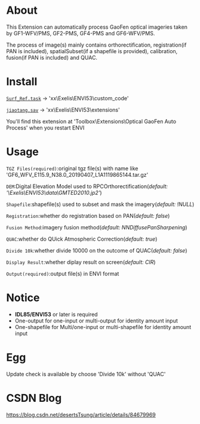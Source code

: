 # About
This Extension can automatically process GaoFen optical imageries taken by GF1-WFV/PMS, GF2-PMS, GF4-PMS and GF6-WFV/PMS.

The process of image(s) mainly contains orthorectification, registration(if PAN is included), spatialSubset(if a shapefile is provided), calibration, fusion(if PAN is included) and QUAC.


# Install
[```Surf_Ref.task```](https://github.com/desertstsung/Project_JiaoTang/releases/download/V19.05.08/Surf_Ref.task) -> 'xx\Exelis\ENVI53\custom_code'

[```jiaotang.sav```](https://github.com/desertstsung/Project_JiaoTang/releases/download/V19.05.08/jiaotang.sav) -> 'xx\Exelis\ENVI53\extensions'

You'll find this extension at 'Toolbox\Extensions\Optical GaoFen Auto Process' when you restart ENVI


# Usage
```TGZ Files(required)```:original tgz file(s) with name like 'GF6_WFV_E115.9_N38.0_20190407_L1A1119865144.tar.gz'

```DEM```:Digital Elevation Model used to RPCOrthorectification(*default: '\Exelis\ENVI53\data\GMTED2010.jp2'*)

```Shapefile```:shapefile(s) used to subset and mask the imagery(*default: !NULL*)

```Registration```:whether do registration based on PAN(*default: false*)

```Fusion Method```:imagery fusion method(*default: NNDiffusePanSharpening*)

```QUAC```:whether do QUick Atmospheric Correction(*default: true*)

```Divide 10k```:whether divide 10000 on the outcome of QUAC(*default: false*)

```Display Result```:whether diplay result on screen(*default: CIR*)

```Output(required)```:output file(s) in ENVI format


# Notice
+ **IDL85/ENVI53** or later is required
+ One-output for one-input or multi-output for identity amount input
+ One-shapefile for Multi/one-input or multi-shapefile for identity amount input


# Egg
Update check is available by choose 'Divide 10k' without 'QUAC'


# CSDN Blog
https://blog.csdn.net/desertsTsung/article/details/84679969
